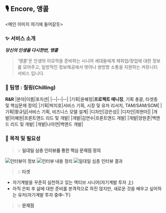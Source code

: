 ## 🎙 Encore, 앵콜

<메인 이미지 여기에 들어갈듯>

### ✨ 서비스 소개
**_당신의 인생을 다시한번, 앵콜_**
> '앵콜'은 인생의 이모작을 준비하는 시니어 세대들에게 재취업/창업에 대한 정보를 모아주고, 일방적인 정보제공에서 벗어나 쌍방향 소통을 지원하는 커뮤니티 서비스 입니다.

### 🥂 팀명 : 칠링(Chilling)
**R&R**
|분야|이름|포지션|
|--|--|--|
|기획|윤혜정|**프로젝트 매니징**, 기획 총괄, 타겟층 및 핵심문제 정의|
|기획|박지호|서비스 기획, 시장 및 유저 리서치, TAM/SAM/SOM|
|기획|황규담|서비스 기획, 비즈니스 모델 설계|
|디자인|강은성||
|디자인|최현아||
|개발|이혜원|프론트엔드 리드 및 개발|
|개발|김연수|프론트엔드 개발|
|개발|양원준|백엔드 리드 및 개발|
|개발|나아연|백엔드 개발|

### 📌 목적 및 필요성
> 💡 **일대일 심층 인터뷰를 통한 핵심 문제점 정의**

![인터뷰이 정보](https://user-images.githubusercontent.com/50830078/231715569-1767e077-42f1-4fd1-9971-4b6c9e5aafb4.png)
![인터뷰 내용 정리](https://user-images.githubusercontent.com/50830078/231715789-6b4c4a82-eb76-4954-8c2c-9a84458e89b1.png)
![일대일 심층 인터뷰 결과](https://user-images.githubusercontent.com/50830078/231715907-f9d8ea88-903e-4f1c-99e7-40bd92a4c93f.png)

> 💡 **타겟**

- 자기계발을 꾸준히 실천하고 있는 액티브 시니어(자기계발 투자 上)
- 아직 은퇴 후 삶에 대한 준비를 본격적으로 하진 않지만, 새로운 것을 배우고 싶어하는 유저(자기계발 투자 중中-下) 

> 💡 **문제점**

